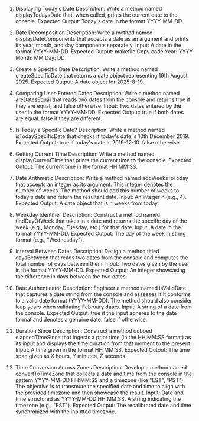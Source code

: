 1. Displaying Today's Date
   Description: Write a method named displayTodaysDate that, 
   when called, prints the current date to the console.
   Expected Output: Today's date in the format YYYY-MM-DD.

2. Date Decomposition
   Description: Write a method named displayDateComponents that 
   accepts a date as an argument and prints its year, month, and day components separately.
   Input: A date in the format YYYY-MM-DD.
   Expected Output:
   makefile
   Copy code
   Year: YYYY
   Month: MM
   Day: DD

3. Create a Specific Date
   Description: Write a method named createSpecificDate that 
   returns a date object representing 19th August 2025.
   Expected Output: A date object for 2025-8-19.

4. Comparing User-Entered Dates
   Description: Write a method named areDatesEqual that reads two dates 
   from the console and returns true if they are equal, and false otherwise.
   Input: Two dates entered by the user in the format YYYY-MM-DD.
   Expected Output:
   true if both dates are equal.
   false if they are different.

5. Is Today a Specific Date?
   Description: Write a method named isTodaySpecificDate that checks if 
   today's date is 10th December 2019.
   Expected Output:
   true if today's date is 2019-12-10.
   false otherwise.


6. Getting Current Time
   Description: Write a method named displayCurrentTime that prints 
   the current time to the console.
   Expected Output: The current time in the format HH:MM:SS.

7. Date Arithmetic
   Description: Write a method named addWeeksToToday that accepts 
   an integer as its argument. This integer denotes the number of weeks. 
   The method should add this number of weeks to today's date and return the resultant date.
   Input: An integer n (e.g., 4).
   Expected Output: A date object that is n weeks from today.

8. Weekday Identifier
   Description: Construct a method named findDayOfWeek that takes in a 
   date and returns the specific day of the week (e.g., Monday, Tuesday, etc.) for that date.
   Input: A date in the format YYYY-MM-DD.
   Expected Output: The day of the week in string format (e.g., "Wednesday").

9. Interval Between Dates
   Description: Design a method titled daysBetween that reads two dates from 
   the console and computes the total number of days between them.
   Input: Two dates given by the user in the format YYYY-MM-DD.
   Expected Output: An integer showcasing the difference in days between the two dates.

10. Date Authenticator
    Description: Engineer a method named isValidDate that captures a date string 
    from the console and assesses if it conforms to a valid date format (YYYY-MM-DD). 
    The method should also consider leap years when validating February dates.
    Input: A string of a date from the console.
    Expected Output:
    true if the input adheres to the date format and denotes a genuine date.
    false if otherwise.

11. Duration Since
    Description: Construct a method dubbed elapsedTimeSince that ingests a prior 
    time (in the HH:MM:SS format) as its input and displays the time duration from that moment to the present.
    Input: A time given in the format HH:MM:SS.
    Expected Output: The time span given as X hours, Y minutes, Z seconds.

12. Time Conversion Across Zones
    Description: Develop a method named convertToTimeZone that collects a date 
    and time from the console in the pattern YYYY-MM-DD HH:MM:SS and a timezone 
    (like "EST", "PST"). The objective is to transmute the specified date and 
    time to align with the provided timezone and then showcase the result.
    Input:
    Date and time structured as YYYY-MM-DD HH:MM:SS.
    A string indicating the timezone (e.g., "EST").
    Expected Output: The recalibrated date and time synchronized with the inputted timezone.




